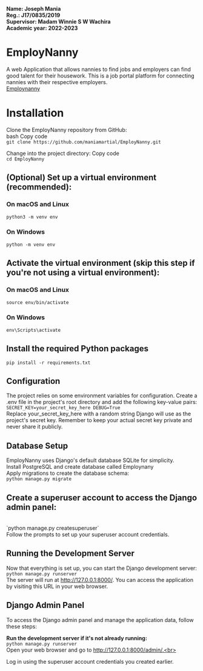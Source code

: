 
**Name:          Joseph Mania<br>
Reg.:          J17/0835/2019<br>
Supervisor:    Madam Winnie S W Wachira<br>
Academic year: 2022-2023**<br>

# EmployNanny
A web Application that allows nannies to find jobs and employers can find good talent for their housework.
This is a job portal platform for connecting nannies with their respective employers.<br/>
[Employnanny](https://employnannies.onrender.com)

# Installation
Clone the EmployNanny repository from GitHub:<br>
bash
Copy code<br/>
`git clone https://github.com/maniamartial/EmployNanny.git`

Change into the project directory:
Copy code<br/>
`cd EmployNanny`

## (Optional) Set up a virtual environment (recommended):

### On macOS and Linux
`python3 -m venv env`

### On Windows
`python -m venv env`

## Activate the virtual environment (skip this step if you're not using a virtual environment):
### On macOS and Linux
`source env/bin/activate `

### On Windows
`env\Scripts\activate`

## Install the required Python packages
`pip install -r requirements.txt`

## Configuration
The project relies on some environment variables for configuration. Create a .env file in the project's root directory and add the following key-value pairs:<br>
`SECRET_KEY=your_secret_key_here
DEBUG=True`
<br>
Replace your_secret_key_here with a random string Django will use as the project's secret key. Remember to keep your actual secret key private and never share it publicly.

## Database Setup
EmployNanny uses Django's default database SQLite for simplicity. <br>
Install PostgreSQL and create database called Employnany<br>
Apply migrations to create the database schema:<br>
`python manage.py migrate`<br>

## Create a superuser account to access the Django admin panel:
<br>
`python manage.py createsuperuser`<br>
Follow the prompts to set up your superuser account credentials.<br>

## Running the Development Server
Now that everything is set up, you can start the Django development server:<br>
`python manage.py runserver`<br>
The server will run at http://127.0.0.1:8000/. You can access the application by visiting this URL in your web browser.<br>

## Django Admin Panel
To access the Django admin panel and manage the application data, follow these steps:<br>

**Run the development server if it's not already running:**<br/>
`python manage.py runserver`<br>
Open your web browser and go to http://127.0.0.1:8000/admin/.<br>

Log in using the superuser account credentials you created earlier.
